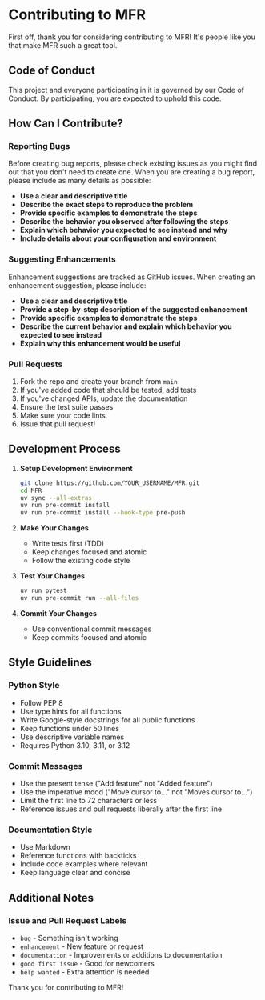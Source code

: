 # Contributing to MFR

First off, thank you for considering contributing to MFR! It's people like you that make MFR such a great tool.

## Code of Conduct

This project and everyone participating in it is governed by our Code of Conduct. By participating, you are expected
to uphold this code.

## How Can I Contribute?

### Reporting Bugs

Before creating bug reports, please check existing issues as you might find out that you don't need to create one.
When you are creating a bug report, please include as many details as possible:

- **Use a clear and descriptive title**
- **Describe the exact steps to reproduce the problem**
- **Provide specific examples to demonstrate the steps**
- **Describe the behavior you observed after following the steps**
- **Explain which behavior you expected to see instead and why**
- **Include details about your configuration and environment**

### Suggesting Enhancements

Enhancement suggestions are tracked as GitHub issues. When creating an enhancement suggestion, please include:

- **Use a clear and descriptive title**
- **Provide a step-by-step description of the suggested enhancement**
- **Provide specific examples to demonstrate the steps**
- **Describe the current behavior and explain which behavior you expected to see instead**
- **Explain why this enhancement would be useful**

### Pull Requests

1. Fork the repo and create your branch from `main`
2. If you've added code that should be tested, add tests
3. If you've changed APIs, update the documentation
4. Ensure the test suite passes
5. Make sure your code lints
6. Issue that pull request!

## Development Process

1. **Setup Development Environment**

   ```bash
   git clone https://github.com/YOUR_USERNAME/MFR.git
   cd MFR
   uv sync --all-extras
   uv run pre-commit install
   uv run pre-commit install --hook-type pre-push
   ```

2. **Make Your Changes**

   - Write tests first (TDD)
   - Keep changes focused and atomic
   - Follow the existing code style

3. **Test Your Changes**

   ```bash
   uv run pytest
   uv run pre-commit run --all-files
   ```

4. **Commit Your Changes**
   - Use conventional commit messages
   - Keep commits focused and atomic

## Style Guidelines

### Python Style

- Follow PEP 8
- Use type hints for all functions
- Write Google-style docstrings for all public functions
- Keep functions under 50 lines
- Use descriptive variable names
- Requires Python 3.10, 3.11, or 3.12

### Commit Messages

- Use the present tense ("Add feature" not "Added feature")
- Use the imperative mood ("Move cursor to..." not "Moves cursor to...")
- Limit the first line to 72 characters or less
- Reference issues and pull requests liberally after the first line

### Documentation Style

- Use Markdown
- Reference functions with backticks
- Include code examples where relevant
- Keep language clear and concise

## Additional Notes

### Issue and Pull Request Labels

- `bug` - Something isn't working
- `enhancement` - New feature or request
- `documentation` - Improvements or additions to documentation
- `good first issue` - Good for newcomers
- `help wanted` - Extra attention is needed

Thank you for contributing to MFR!
